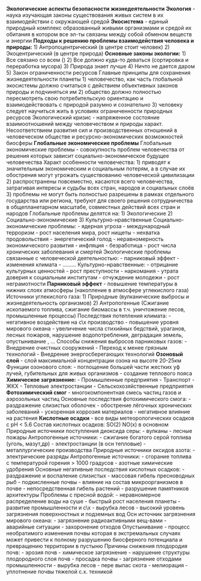 **Экологические аспекты безопасности жизнедеятельности**
	**Экология** - наука изучающая законы существования живых систем в их взаимодействии с окружающей средой
	**Экосистема** - единый природный комплекс образованный живыми организмами  и средой их обитания в котором все эл-ты связаны между собой обменом веществ и энергии
	**Подходы к решению проблемы взаимодействия человека и природы:**
		1) Антропоцентрический (в центре стоит человек)
		2) Экоцентрический (в центре природа)
	**Основные законы экологии:**
		1) Все связано со всем ()
		2) Все должно куда-то деваться (сортировка и переработка мусора)
		3) Природа знает лучше 
		4) Ничто не дается даром 
		5) Закон ограниченности ресурсов
	Главные принципы для сохранения жизнедеятельности планеты
		1) человечество, как часть глобальной экосистемы должно считаться с действием объективных законов природы и подчиняться им
		 2) общество должно полностью пересмотреть свою потребительскую ориентацию и взаимодействовать с природой разумно и сознательно
		3) человеку следует научиться жить в условиях ограниченности природных ресурсов
	Экологический кризис - напряженное состояние взаимоотношений между человечеством и природы характ. Несоответствием развития сил и производственных отношений в человеческом обществе и ресурсно-экономических возможностей биосферы
**Глобальные экономические проблемы**
	Глобальные экономические проблемы - совокупность проблем человечества от решения которых зависит социально-экономическое будущее человечества
	Характ особенности человечества:
		1) приводят к значительным экономическим и социальным потерям, а в случае их обострения могут угрожать существованию человеческой цивилизации
		2) распространены повсеместно, касаются всего человечества, затрагивая интересы и судьбы всех стран, народов и социальных слоёв
		3) проблемы не могут быть полностью разрешены в рамках отдельного государства или региона, требуют для своего решения сотрудничества в общепланетарном масштабе, совместных действий всех стран и народов
	Глобальные проблемы делятся на: 
		1) Экологические
		2) Социально-экономические
		3) Культурно-нравственные
	Cоциально-экономические проблемы:
		- ядерная угроза
		- международный терроризм
		- рост населения мира, рост нищеты
		- нехватка продовольствия
		- энергетический голод
		- неравномерность экономического развития
		- инфляция
		- безработица
		- рост числа хронических заболевания и смертей
	Экологические проблемы связанные с человеческой деятельностью:
		- парниковый эффект
		- изменения климата
		- .........
	  Культурно-нравственные:
		  - отрицание культурных ценностей
		  - рост преступности
		  - наркомания
		  - утрата доверия к социальным институтам
		 - отчуждение молодежи
		 - рост неграмотности
	**Парниковый эффект** - повышение температуры в нижних слоях атмосферы (накопление в атмосфере углекислого газа)
	Источники углекислого газа:
		1) Природные (вулканические выбросы и жизнедеятельность организмов)
		2) Антропогенные (Сжигание ископаемого топлива, сжигание биомассы в т.ч. уничтожение лесов, промышленные процессы)
	Последствия потепления климата:
		- негативное воздействие на с\х производство
		- повышение уровня мирового океана
		- увеличение числа стихийных бедствий, ураганов, лесных пожаров, нарушение водопотребления, деградация земель, опустынивание , ...
	Способы снижения выбросов парниковых газов:
		- Внедрение очистных сооружений
		- Переход к менее грязным технологий
		- Внедрение энергосберегающих технологий
	**Озоновый слой** - слой максимальной концентрации озона на высоте 20-25км
	Функции озонового слоя:
		- поглощение большей части жестких уф лучей, губительных для живых организмов
		- создание теплового пояса
	**Химическое загрязнение:**
		- Промышленные предприятия
		- Транспорт
		- ЖКХ
		- Тепловые электростанции
		- Сельскохозяйственные предприятия
	**Фотохимический смог** - многокомпонентная смесь частиц газов и аэрозольных частиц
	 Основные последствия фотохимического смога:
		 - раздражение слизистых оболочек
		 - обострение лёгочных хронических заболеваний
		 - ускоренная коррозия материалов
		 - негативное влияние на растения
	**Кислотные осадки** - все виды метеорологических осадков с pH < 5.6
	Состав кислотных осадков: SO(2) NO(x) в основном
	Природные источники поступления диоксида серы:
		 - вулканы
		 - лесные пожары
	Антропогенные источники:
		- сжигание богатого серой топлива (уголь, мазут,др)
		- электростанции (в осн тепловые)
		- металлургические производства
	Природные источники оксидов азота:
		- электрические разряды
	Антропогенные источники:
		- сгорание топлива с температурой горения > 1000 градусов
		- азотные химические удобрения
	Основные негативные последствия кислотных осадков:
		 - раздражение и воспаление слизистых
		 - массовая гибель пресноводных рыб
		 - подкисленные почвы
		 - влияние на состав микроорганизмов в почве
		 - непосредственная гибель растений
		 - разрушение памятников архитектуры
	Проблемы с пресной водой:
		- неравномерное распределение воды на суше
		- быстрый рост населения планеты
		- развитие промышленности и с\х
		- вырубка лесов
		- высокий уровень загрязнения поверхностных и подземных вод
	Осн источник загрязнения мирового океана:
	 - загрязнение радиоактивными вещ-вами
	 - аварийные ситуации
	 - захоронение отходов
	 Опустынивание - процесс необратимого изменения почвы которая в экстремальных случаях может привести к полному разрушению биосферного потенциала и превращению территории в пустыню
	 Причины снижения плодородия почв:
		  - эрозия почв
		  - химическое загрязнение
		  - нарушение структуры плодородного слоя почв
		  - просадка почвы
		  - загрязнение отходами промышленности
		  - вырубка лесов
		  - пере выпас скота
		  - мелиорация
		  - уплотнение почвы тяжелой с.х. техникой